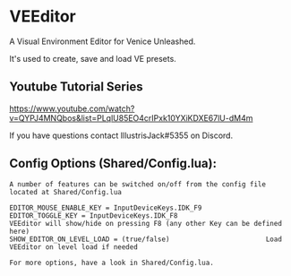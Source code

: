 # VEEditor
A Visual Environment Editor for Venice Unleashed.

It's used to create, save and load VE presets.

## Youtube Tutorial Series
https://www.youtube.com/watch?v=QYPJ4MNQbos&list=PLqlU85EO4crIPxk10YXiKDXE67lU-dM4m

If you have questions contact IllustrisJack#5355 on Discord.

## Config Options (Shared/Config.lua):
	A number of features can be switched on/off from the config file located at Shared/Config.lua

	EDITOR_MOUSE_ENABLE_KEY = InputDeviceKeys.IDK_F9
	EDITOR_TOGGLE_KEY = InputDeviceKeys.IDK_F8						VEEditor will show/hide on pressing F8 (any other Key can be defined here)
	SHOW_EDITOR_ON_LEVEL_LOAD = (true/false)						Load VEEditor on level load if needed

	For more options, have a look in Shared/Config.lua.


